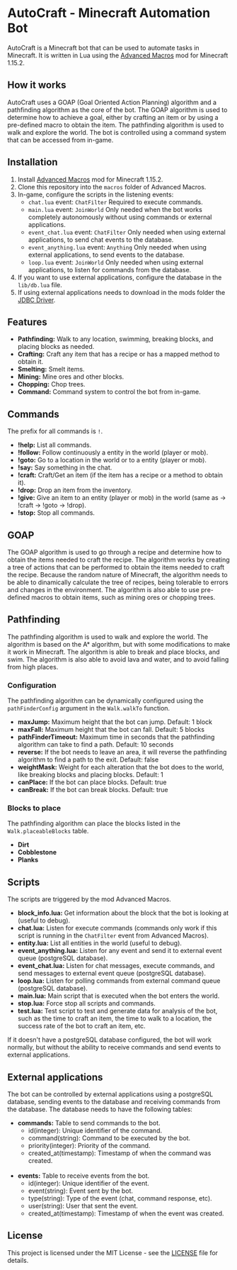 # AutoCraft - Minecraft Automation Bot
AutoCraft is a Minecraft bot that can be used to automate tasks in Minecraft. It is written in Lua using the [Advanced Macros](https://www.curseforge.com/minecraft/mc-mods/advanced-macros) mod for Minecraft 1.15.2.

## How it works
AutoCraft uses a GOAP (Goal Oriented Action Planning) algorithm and a pathfinding algorithm as the core of the bot. The GOAP algorithm is used to determine how to achieve a goal, either by crafting an item or by using a pre-defined macro to obtain the item. The pathfinding algorithm is used to walk and explore the world. The bot is controlled using a command system that can be accessed from in-game.

## Installation
1. Install [Advanced Macros](https://www.curseforge.com/minecraft/mc-mods/advanced-macros) mod for Minecraft 1.15.2.
2. Clone this repository into the `macros` folder of Advanced Macros.
3. In-game, configure the scripts in the listening events:
    - `chat.lua` event: `ChatFilter` Required to execute commands.
    - `main.lua` event: `JoinWorld` Only needed when the bot works completely autonomously without using commands or external applications.
    - `event_chat.lua` event: `ChatFilter` Only needed when using external applications, to send chat events to the database.
    - `event_anything.lua` event: `Anything` Only needed when using external applications, to send events to the database.
    - `loop.lua` event: `JoinWorld` Only needed when using external applications, to listen for commands from the database.
4. If you want to use external applications, configure the database in the `lib/db.lua` file.
5. If using external applications needs to download in the mods folder the [JDBC Driver](https://jdbc.postgresql.org/download/).

## Features
- **Pathfinding:** Walk to any location, swimming, breaking blocks, and placing blocks as needed.
- **Crafting:** Craft any item that has a recipe or has a mapped method to obtain it.
- **Smelting:** Smelt items.
- **Mining:** Mine ores and other blocks.
- **Chopping:** Chop trees.
- **Command:** Command system to control the bot from in-game.

## Commands
The prefix for all commands is `!`.
- **!help:** List all commands.
- **!follow:** Follow continuously a entity in the world (player or mob).
- **!goto:** Go to a location in the world or to a entity (player or mob).
- **!say:** Say something in the chat.
- **!craft:** Craft/Get an item (if the item has a recipe or a method to obtain it).
- **!drop:** Drop an item from the inventory.
- **!give:** Give an item to an entity (player or mob) in the world (same as -> !craft -> !goto -> !drop).
- **!stop:** Stop all commands.


## GOAP
The GOAP algorithm is used to go through a recipe and determine how to obtain the items needed to craft the recipe. The algorithm works by creating a tree of actions that can be performed to obtain the items needed to craft the recipe. Because the random nature of Minecraft, the algorithm needs to be able to dinamically calculate the tree of recipes, being tolerable to errors and changes in the environment. The algorithm is also able to use pre-defined macros to obtain items, such as mining ores or chopping trees.

## Pathfinding
The pathfinding algorithm is used to walk and explore the world. The algorithm is based on the A* algorithm, but with some modifications to make it work in Minecraft. The algorithm is able to break and place blocks, and swim. The algorithm is also able to avoid lava and water, and to avoid falling from high places.

### Configuration
The pathfinding algorithm can be dynamically configured using the `pathFinderConfig` argument in the `Walk.walkTo` function.

- **maxJump:** Maximum height that the bot can jump. Default: 1 block
- **maxFall:** Maximum height that the bot can fall. Default: 5 blocks
- **pathFinderTimeout:** Maximum time in seconds that the pathfinding algorithm can take to find a path. Default: 10 seconds
- **reverse:** If the bot needs to leave an area, it will reverse the pathfinding algorithm to find a path to the exit. Default: false
- **weightMask:** Weight for each alteration that the bot does to the world, like breaking blocks and placing blocks. Default: 1
- **canPlace:** If the bot can place blocks. Default: true
- **canBreak:** If the bot can break blocks. Default: true

### Blocks to place
The pathfinding algorithm can place the blocks listed in the `Walk.placeableBlocks` table.

- **Dirt**
- **Cobblestone**
- **Planks**

## Scripts
The scripts are triggered by the mod Advanced Macros.
- **block_info.lua:** Get information about the block that the bot is looking at (useful to debug).
- **chat.lua:** Listen for execute commands (commands only work if this script is running in the `ChatFilter` event from Advanced Macros).
- **entity.lua:** List all entities in the world (useful to debug).
- **event_anything.lua:** Listen for any event and send it to external event queue (postgreSQL database).
- **event_chat.lua:** Listen for chat messages, execute commands, and send messages to external event queue (postgreSQL database).
- **loop.lua:** Listen for polling commands from external command queue (postgreSQL database).
- **main.lua:** Main script that is executed when the bot enters the world.
- **stop.lua:** Force stop all scripts and commands.
- **test.lua:** Test script to test and generate data for analysis of the bot, such as the time to craft an item, the time to walk to a location, the success rate of the bot to craft an item, etc.

If it doesn't have a postgreSQL database configured, the bot will work normally, but without the ability to receive commands and send events to external applications.

## External applications
The bot can be controlled by external applications using a postgreSQL database, sending events to the database and receiving commands from the database. The database needs to have the following tables:

- **commands:** Table to send commands to the bot.
    - id(integer): Unique identifier of the command.
    - command(string): Command to be executed by the bot.
    - priority(integer): Priority of the command.
    - created_at(timestamp): Timestamp of when the command was created.
</br></br>
- **events:** Table to receive events from the bot.
    - id(integer): Unique identifier of the event.
    - event(string): Event sent by the bot.
    - type(string): Type of the event (chat, command response, etc).
    - user(string): User that sent the event.
    - created_at(timestamp): Timestamp of when the event was created.


## License
This project is licensed under the MIT License - see the [LICENSE](LICENSE) file for details.

